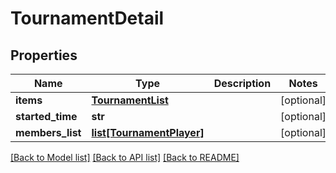 # TournamentDetail

## Properties
Name | Type | Description | Notes
------------ | ------------- | ------------- | -------------
**items** | [**TournamentList**](TournamentList.md) |  | [optional] 
**started_time** | **str** |  | [optional] 
**members_list** | [**list[TournamentPlayer]**](TournamentPlayer.md) |  | [optional] 

[[Back to Model list]](../README.md#documentation-for-models) [[Back to API list]](../README.md#documentation-for-api-endpoints) [[Back to README]](../README.md)

